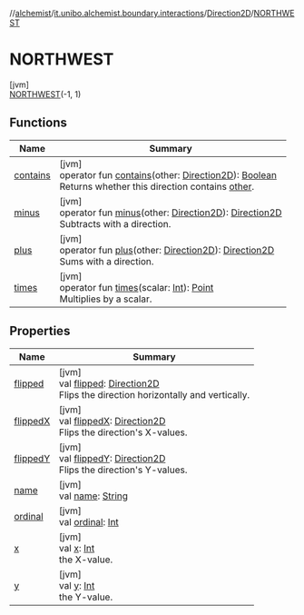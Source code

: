 //[alchemist](../../../../index.md)/[it.unibo.alchemist.boundary.interactions](../../index.md)/[Direction2D](../index.md)/[NORTHWEST](index.md)

# NORTHWEST

[jvm]\
[NORTHWEST](index.md)(-1, 1)

## Functions

| Name | Summary |
|---|---|
| [contains](../contains.md) | [jvm]<br>operator fun [contains](../contains.md)(other: [Direction2D](../index.md)): [Boolean](https://kotlinlang.org/api/latest/jvm/stdlib/kotlin/-boolean/index.html)<br>Returns whether this direction contains [other](../contains.md). |
| [minus](../minus.md) | [jvm]<br>operator fun [minus](../minus.md)(other: [Direction2D](../index.md)): [Direction2D](../index.md)<br>Subtracts with a direction. |
| [plus](../plus.md) | [jvm]<br>operator fun [plus](../plus.md)(other: [Direction2D](../index.md)): [Direction2D](../index.md)<br>Sums with a direction. |
| [times](../times.md) | [jvm]<br>operator fun [times](../times.md)(scalar: [Int](https://kotlinlang.org/api/latest/jvm/stdlib/kotlin/-int/index.html)): [Point](https://docs.oracle.com/javase/8/docs/api/java/awt/Point.html)<br>Multiplies by a scalar. |

## Properties

| Name | Summary |
|---|---|
| [flipped](flipped.md) | [jvm]<br>val [flipped](flipped.md): [Direction2D](../index.md)<br>Flips the direction horizontally and vertically. |
| [flippedX](flipped-x.md) | [jvm]<br>val [flippedX](flipped-x.md): [Direction2D](../index.md)<br>Flips the direction's X-values. |
| [flippedY](flipped-y.md) | [jvm]<br>val [flippedY](flipped-y.md): [Direction2D](../index.md)<br>Flips the direction's Y-values. |
| [name](name.md) | [jvm]<br>val [name](name.md): [String](https://kotlinlang.org/api/latest/jvm/stdlib/kotlin/-string/index.html) |
| [ordinal](ordinal.md) | [jvm]<br>val [ordinal](ordinal.md): [Int](https://kotlinlang.org/api/latest/jvm/stdlib/kotlin/-int/index.html) |
| [x](x.md) | [jvm]<br>val [x](x.md): [Int](https://kotlinlang.org/api/latest/jvm/stdlib/kotlin/-int/index.html)<br>the X-value. |
| [y](y.md) | [jvm]<br>val [y](y.md): [Int](https://kotlinlang.org/api/latest/jvm/stdlib/kotlin/-int/index.html)<br>the Y-value. |
